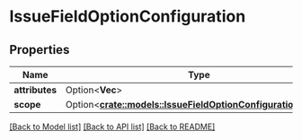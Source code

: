 # IssueFieldOptionConfiguration

## Properties

Name | Type | Description | Notes
------------ | ------------- | ------------- | -------------
**attributes** | Option<**Vec<String>**> | DEPRECATED | [optional]
**scope** | Option<[**crate::models::IssueFieldOptionConfigurationScope**](IssueFieldOptionConfiguration_scope.md)> |  | [optional]

[[Back to Model list]](../README.md#documentation-for-models) [[Back to API list]](../README.md#documentation-for-api-endpoints) [[Back to README]](../README.md)


